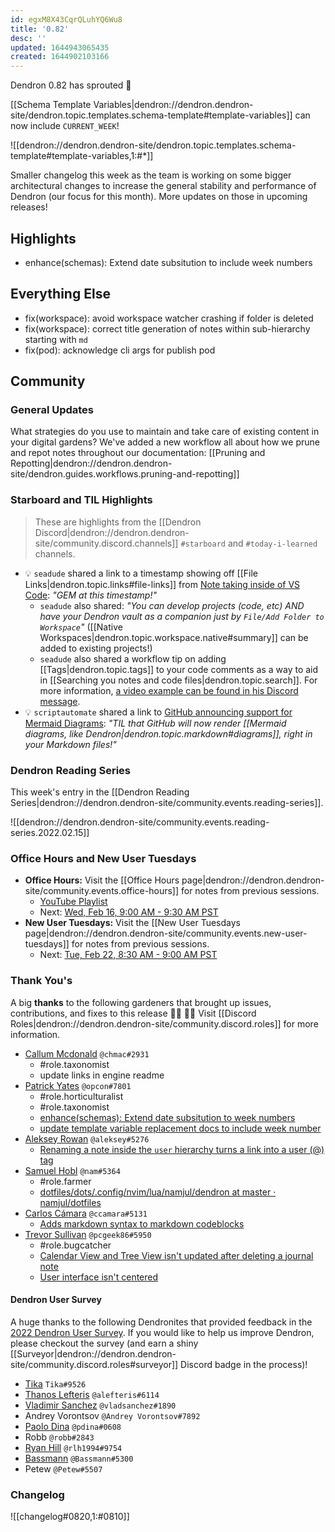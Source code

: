 ```yaml
---
id: egxM8X43CqrQLuhYQ6Wu8
title: '0.82'
desc: ''
updated: 1644943065435
created: 1644902103166
---
```


Dendron 0.82 has sprouted  🌱

[[Schema Template Variables|dendron://dendron.dendron-site/dendron.topic.templates.schema-template#template-variables]] can now include `CURRENT_WEEK`!

![[dendron://dendron.dendron-site/dendron.topic.templates.schema-template#template-variables,1:#*]]

Smaller changelog this week as the team is working on some bigger architectural changes to increase the general stability and performance of Dendron (our focus for this month). More updates on those in upcoming releases!

## Highlights
- enhance(schemas): Extend date subsitution to include week numbers

## Everything Else
- fix(workspace): avoid workspace watcher crashing if folder is deleted
- fix(workspace): correct title generation of notes within sub-hierarchy starting with `md`
- fix(pod): acknowledge cli args for publish pod

## Community

### General Updates

What strategies do you use to maintain and take care of existing content in your digital gardens? We've added a new workflow all about how we prune and repot notes throughout our documentation: [[Pruning and Repotting|dendron://dendron.dendron-site/dendron.guides.workflows.pruning-and-repotting]]

### Starboard and TIL Highlights

> These are highlights from the [[Dendron Discord|dendron://dendron.dendron-site/community.discord.channels]] `#starboard` and `#today-i-learned` channels.

- 💡 `seadude` shared a link to a timestamp showing off [[File Links|dendron.topic.links#file-links]] from [Note taking inside of VS Code](https://youtu.be/dW6m4_O0qvQ?t=1077): _"GEM at this timestamp!"_
    - `seadude` also shared: _"You can develop projects (code, etc) AND have your Dendron vault as a companion just by `File/Add Folder to Workspace`"_ ([[Native Workspaces|dendron.topic.workspace.native#summary]] can be added to existing projects!)
    - `seadude` also shared a workflow tip on adding [[Tags|dendron.topic.tags]] to your code comments as a way to aid in [[Searching you notes and code files|dendron.topic.search]]. For more information, [a video example can be found in his Discord message](https://discordapp.com/channels/717965437182410783/904891933284007966/942662051841572934).
- 💡 `scriptautomate` shared a link to [GitHub announcing support for Mermaid Diagrams](https://github.blog/2022-02-14-include-diagrams-markdown-files-mermaid/): _"TIL that GitHub will now render [[Mermaid diagrams, like Dendron|dendron.topic.markdown#diagrams]], right in your Markdown files!"_

### Dendron Reading Series

This week's entry in the [[Dendron Reading Series|dendron://dendron.dendron-site/community.events.reading-series]].

![[dendron://dendron.dendron-site/community.events.reading-series.2022.02.15]]

### Office Hours and New User Tuesdays

- **Office Hours:** Visit the [[Office Hours page|dendron://dendron.dendron-site/community.events.office-hours]] for notes from previous sessions.
    - [YouTube Playlist](https://link.dendron.so/6yPa)
    - Next: [Wed, Feb 16, 9:00 AM - 9:30 AM PST](https://link.dendron.so/luma)
- **New User Tuesdays:** Visit the [[New User Tuesdays page|dendron://dendron.dendron-site/community.events.new-user-tuesdays]] for notes from previous sessions.
    - Next: [Tue, Feb 22, 8:30 AM - 9:00 AM PST](https://link.dendron.so/luma)

### Thank You's

A big **thanks** to the following gardeners that brought up issues, contributions, and fixes to this release :man_farmer: :woman_farmer: 
Visit [[Discord Roles|dendron://dendron.dendron-site/community.discord.roles]] for more information.

- [Callum Mcdonald](https://github.com/chmac) `@chmac#2931`
  - #role.taxonomist
  - update links in engine readme
- [Patrick Yates](https://github.com/opcon) `@opcon#7801`
  - #role.horticulturalist
  - #role.taxonomist
  - [enhance(schemas): Extend date subsitution to week numbers](https://github.com/dendronhq/dendron/pull/2372)
  - [update template variable replacement docs to include week number](https://github.com/dendronhq/dendron-site/pull/397)
- [Aleksey Rowan](https://github.com/aleksey-rowan) `@aleksey#5276`
    - [Renaming a note inside the `user` hierarchy turns a link into a user (@) tag](https://github.com/dendronhq/dendron/issues/2386)
- [Samuel Hobl](https://github.com/namjul) `@nam#5364`
  - #role.farmer
  - [dotfiles/dots/.config/nvim/lua/namjul/dendron at master · namjul/dotfiles](https://github.com/namjul/dotfiles/tree/master/dots/.config/nvim/lua/namjul/dendron)
- [Carlos Cámara](https://github.com/ccamara) `@ccamara#5131`
  - [Adds markdown syntax to markdown codeblocks](https://github.com/dendronhq/dendron-site/pull/399)
- [Trevor Sullivan](https://github.com/pcgeek86) `@pcgeek86#5950`
    - #role.bugcatcher
    - [Calendar View and Tree View isn't updated after deleting a journal note](https://github.com/dendronhq/dendron/issues/2421)
    - [User interface isn't centered](https://github.com/dendronhq/dendron/issues/2420)

#### Dendron User Survey

A huge thanks to the following Dendronites that provided feedback in the [2022 Dendron User Survey](https://link.dendron.so/74EI). If you would like to help us improve Dendron, please checkout the survey (and earn a shiny [[Surveyor|dendron://dendron.dendron-site/community.discord.roles#surveyor]] Discord badge in the process)!

- [Tika](https://github.com/SR--) `Tika#9526`
- [Thanos Lefteris](https://github.com/alefteris) `@alefteris#6114`
- [Vladimir Sanchez](https://github.com/vladsanchez) `@vladsanchez#1890`
- Andrey Vorontsov `@Andrey Vorontsov#7892`
- [Paolo Dina](https://github.com/paolodina) `@pdina#0608`
- Robb `@robb#2843`
- [Ryan Hill](https://github.com/rlh1994) `@rlh1994#9754`
- [Bassmann](https://github.com/Bassmann) `@Bassmann#5300`
- Petew `@Petew#5507`

### Changelog
![[changelog#0820,1:#0810]]
